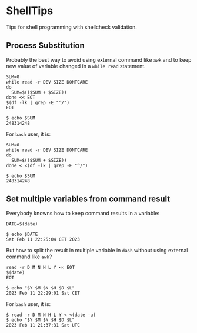 # ShellTips
Tips for shell programming with shellcheck validation.
## Process Substitution
Probably the best way to avoid using external command like `awk` and to keep new value of variable changed in a `while read` statement.
```
SUM=0
while read -r DEV SIZE DONTCARE
do
  SUM=$(($SUM + $SIZE))
done << EOT                     
$(df -lk | grep -E "^/")   
EOT

$ echo $SUM
248314248
```
For `bash` user, it is:
```
SUM=0
while read -r DEV SIZE DONTCARE
do
  SUM=$(($SUM + $SIZE))
done < <(df -lk | grep -E "^/")   

$ echo $SUM
248314248
```

## Set multiple variables from command result
Everybody knowns how to keep command results in a variable:
```
DATE=$(date)

$ echo $DATE
Sat Feb 11 22:25:04 CET 2023
```
But how to split the result in multiple variable in `dash` without using external command like `awk`? 
```
read -r D M N H L Y << EOT
$(date)
EOT

$ echo "$Y $M $N $H $D $L"
2023 Feb 11 22:29:01 Sat CET
```
For `bash` user, it is:
```
$ read -r D M N H L Y < <(date -u)
$ echo "$Y $M $N $H $D $L"
2023 Feb 11 21:37:31 Sat UTC
```

